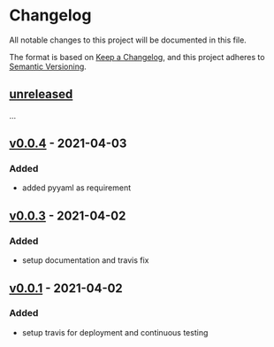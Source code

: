 # Changelog

All notable changes to this project will be documented in this file.

The format is based on [Keep a Changelog](https://keepachangelog.com/en/1.0.0/),
and this project adheres to [Semantic Versioning](https://semver.org/spec/v2.0.0.html).

## [unreleased]
...


## [v0.0.4] - 2021-04-03

### Added

- added pyyaml as requirement
  
## [v0.0.3] - 2021-04-02

### Added

- setup documentation and travis fix

## [v0.0.1] - 2021-04-02

### Added

- setup travis for deployment and continuous testing

[unreleased]: https://github.com/atmauriz/didactic-octo-memory/compare/v0.0.4...HEAD
[v0.0.4]: https://github.com/atmauriz/didactic-octo-memory/compare/v0.0.3...v0.0.4
[v0.0.3]: https://github.com/atmauriz/didactic-octo-memory/compare/v0.0.1...v0.0.3
[v0.0.1]: https://github.com/atmauriz/didactic-octo-memory/releases/tag/v0.0.1